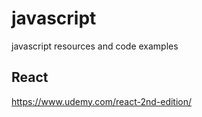 # javascript
javascript resources and code examples

## React
https://www.udemy.com/react-2nd-edition/
